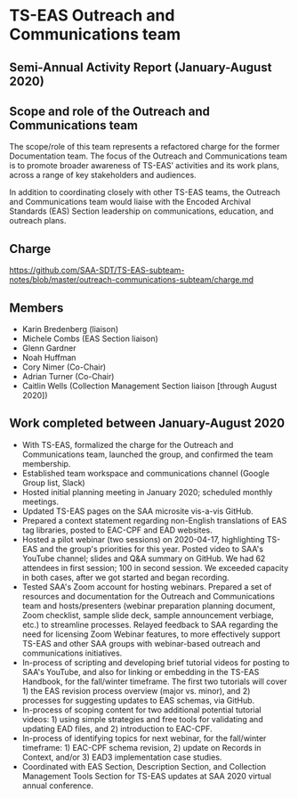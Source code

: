 # TS-EAS Outreach and Communications team
## Semi-Annual Activity Report (January-August 2020)


## Scope and role of the Outreach and Communications team
The scope/role of this team represents a refactored charge for the former Documentation team. The focus of the Outreach and Communications team is to promote broader awareness of TS-EAS’ activities and its work plans, across a range of key stakeholders and audiences.

In addition to coordinating closely with other TS-EAS teams, the Outreach and Communications team would liaise with the Encoded Archival Standards (EAS) Section leadership on communications, education, and outreach plans.

## Charge
https://github.com/SAA-SDT/TS-EAS-subteam-notes/blob/master/outreach-communications-subteam/charge.md

## Members
- Karin Bredenberg (liaison)
- Michele Combs (EAS Section liaison)
- Glenn Gardner
- Noah Huffman
- Cory Nimer (Co-Chair)
- Adrian Turner (Co-Chair)
- Caitlin Wells (Collection Management Section liaison [through August 2020])

## Work completed between January-August 2020

- With TS-EAS, formalized the charge for the Outreach and Communications team, launched the group, and confirmed the team membership.
- Established team workspace and communications channel (Google Group list, Slack)
- Hosted initial planning meeting in January 2020; scheduled monthly meetings.
- Updated TS-EAS pages on the SAA microsite vis-a-vis GitHub. 
- Prepared a context statement regarding non-English translations of EAS tag libraries, posted to EAC-CPF and EAD websites.
- Hosted a pilot webinar (two sessions) on 2020-04-17, highlighting TS-EAS and the group's priorities for this year.  Posted video to SAA's YouTube channel; slides and Q&A summary on GitHub. We had 62 attendees in first session; 100 in second session. We exceeded capacity in both cases, after we got started and began recording. 
- Tested SAA's Zoom account for hosting webinars. Prepared a set of resources and documentation for the Outreach and Communications team and hosts/presenters (webinar preparation planning document, Zoom checklist, sample slide deck, sample announcement verbiage, etc.) to streamline processes. Relayed feedback to SAA regarding the need for licensing Zoom Webinar features, to more effectively support TS-EAS and other SAA groups with webinar-based outreach and communications initiatives.
- In-process of scripting and developing brief tutorial videos for posting to SAA's YouTube, and also for linking or embedding in the TS-EAS Handbook, for the fall/winter timeframe. The first two tutorials will cover 1) the EAS revision process overview (major vs. minor), and 2) processes for suggesting updates to EAS schemas, via GitHub. 
- In-process of scoping content for two additional potential tutorial videos: 1) using simple strategies and free tools for validating and updating EAD files, and 2) introduction to EAC-CPF.
- In-process of identifying topics for next webinar, for the fall/winter timeframe: 1) EAC-CPF schema revision, 2) update on Records in Context, and/or 3) EAD3 implementation case studies.
- Coordinated with EAS Section, Description Section, and Collection Management Tools Section for TS-EAS updates at SAA 2020 virtual annual conference.

